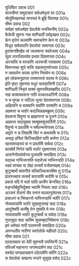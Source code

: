 युधिष्ठिर उवाच	001  
सत्स्त्रीणां समुदाचारं सर्वधर्मभृतां वर	001a  
श्रोतुमिच्छाम्यहं त्वत्तस्तं मे ब्रूहि पितामह	001c  
भीष्म उवाच	002  
सर्वज्ञां सर्वधर्मज्ञां देवलोके मनस्विनीम्	002a  
कैकेयी सुमना नाम शाण्डिलीं पर्यपृच्छत	002c  
केन वृत्तेन कल्याणि समाचारेण केन वा	003a  
विधूय सर्वपापानि देवलोकं त्वमागता	003c  
हुताशनशिखेव त्वं ज्वलमाना स्वतेजसा	004a  
सुता ताराधिपस्येव प्रभया दिवमागता	004c  
अरजांसि च वस्त्राणि धारयन्ती गतक्लमा	005a  
विमानस्था शुभे भासि सहस्रगुणमोजसा	005c  
न त्वमल्पेन तपसा दानेन नियमेन वा	006a  
इमं लोकमनुप्राप्ता तस्मात्तत्त्वं वदस्व मे	006c  
इति पृष्टा सुमनया मधुरं चारुहासिनी	007a  
शाण्डिली निभृतं वाक्यं सुमनामिदमब्रवीत्	007c  
नाहं काषायवसना नापि वल्कलधारिणी	008a  
न च मुण्डा न जटिला भूत्वा देवत्वमागता	008c  
अहितानि च वाक्यानि सर्वाणि परुषाणि च	009a  
अप्रमत्ता च भर्तारं कदाचिन्नाहमब्रुवम्	009c  
देवतानां पितॄणां च ब्राह्मणानां च पूजने	010a  
अप्रमत्ता सदायुक्ता श्वश्रूश्वशुरवर्तिनी	010c  
पैशुन्ये न प्रवर्तामि न ममैतन्मनोगतम्	011a  
अद्वारे न च तिष्ठामि चिरं न कथयामि च	011c  
असद्वा हसितं किञ्चिदहितं वापि कर्मणा	012a  
रहस्यमरहस्यं वा न प्रवर्तामि सर्वथा	012c  
कार्यार्थे निर्गतं चापि भर्तारं गृहमागतम्	013a  
आसनेनोपसंयोज्य पूजयामि समाहिता	013c  
यद्यच्च नाभिजानाति यद्भोज्यं नाभिनन्दति	014a  
भक्ष्यं वाप्यथ वा लेह्यं तत्सर्वं वर्जयाम्यहम्	014c  
कुटुम्बार्थे समानीतं यत्किञ्चित्कार्यमेव तु	015a  
प्रातरुत्थाय तत्सर्वं कारयामि करोमि च	015c  
प्रवासं यदि मे भर्ता याति कार्येण केनचित्	016a  
मङ्गलैर्बहुभिर्युक्ता भवामि नियता सदा	016c  
अञ्जनं रोचनां चैव स्नानं माल्यानुलेपनम्	017a  
प्रसाधनं च निष्क्रान्ते नाभिनन्दामि भर्तरि	017c  
नोत्थापयामि भर्तारं सुखसुप्तमहं सदा	018a  
आतुरेष्वपि कार्येषु तेन तुष्यति मे मनः	018c  
नायासयामि भर्तारं कुटुम्बार्थे च सर्वदा	019a  
गुप्तगुह्या सदा चास्मि सुसम्मृष्टनिवेशना	019c  
इमं धर्मपथं नारी पालयन्ती समाहिता	020a  
अरुन्धतीव नारीणां स्वर्गलोके महीयते	020c  
भीष्म उवाच	021  
एतदाख्याय सा देवी सुमनायै तपस्विनी	021a  
पतिधर्मं महाभागा जगामादर्शनं तदा	021c  
यश्चेदं पाण्डवाख्यानं पठेत्पर्वणि पर्वणि	022a  
स देवलोकं सम्प्राप्य नन्दने सुसुखं वसेत्	022c  
